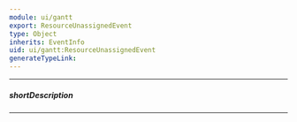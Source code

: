 ```yaml
---
module: ui/gantt
export: ResourceUnassignedEvent
type: Object
inherits: EventInfo
uid: ui/gantt:ResourceUnassignedEvent
generateTypeLink: 
---
```

---
##### shortDescription
<!-- Description goes here -->

---
<!-- Description goes here -->